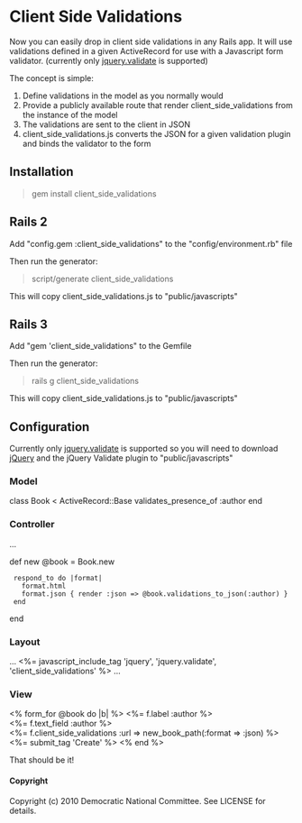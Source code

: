 # Client Side Validations
Now you can easily drop in client side validations in any Rails app. It will use validations defined in a given ActiveRecord for use with a Javascript form validator. (currently only [jquery.validate](http://bassistance.de/jquery-plugins/jquery-plugin-validation/) is supported)

The concept is simple:

1. Define validations in the model as you normally would
2. Provide a publicly available route that render client_side_validations from the instance of the model
3. The validations are sent to the client in JSON
4. client_side_validations.js converts the JSON for a given validation plugin and binds the validator to the form

## Installation
> gem install client_side_validations

## Rails 2
Add "config.gem :client_side_validations" to the "config/environment.rb" file

Then run the generator:
   > script/generate client_side_validations

This will copy client_side_validations.js to "public/javascripts"

## Rails 3
Add "gem 'client_side_validations" to the Gemfile

Then run the generator:
   > rails g client_side_validations

This will copy client_side_validations.js to "public/javascripts"

## Configuration
Currently only [jquery.validate](http://bassistance.de/jquery-plugins/jquery-plugin-validation/) is supported so you will need to download [jQuery](http://docs.jquery.com/Downloading_jQuery) and the jQuery Validate plugin to "public/javascripts"

### Model
   class Book < ActiveRecord::Base
      validates_presence_of :author
   end

### Controller
   ...
   
   def new
     @book = Book.new
     
     respond_to do |format|
       format.html
       format.json { render :json => @book.validations_to_json(:author) }
     end
   end
   
### Layout
   ...
   <%= javascript_include_tag 'jquery', 'jquery.validate', 'client_side_validations' %>
   ...
   
### View
   <% form_for @book do |b| %>
      <%= f.label :author %></br>
      <%= f.text_field :author %></br>
      <%= f.client_side_validations :url => new_book_path(:format => :json) %>
      <%= submit_tag 'Create' %>
   <% end %>
   
That should be it!


#### Copyright
Copyright (c) 2010 Democratic National Committee. See LICENSE for details.
